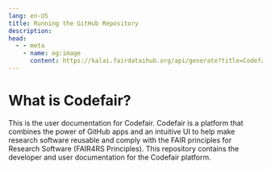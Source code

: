 ```yaml
---
lang: en-US
title: Running the GitHub Repository
description:
head:
  - - meta
    - name: og:image
      content: https://kalai.fairdataihub.org/api/generate?title=Codefair%20Documentation&description=Running%20the%20GitHub%20Repository&app=codefair&org=fairdataihub
---
```


# What is Codefair?

This is the user documentation for Codefair. Codefair is a platform that combines the power of GitHub apps and an intuitive UI to help make research software reusable and comply with the FAIR principles for Research Software (FAIR4RS Principles). This repository contains the developer and user documentation for the Codefair platform.
